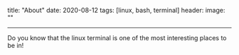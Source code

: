title: "About"
date: 2020-08-12
tags: [linux, bash, terminal]
header:
    image: ""

---

Do you know that the linux terminal is one of the most interesting places to be in!

